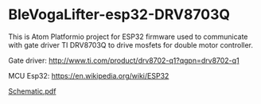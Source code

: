 # BleVogaLifter-esp32-DRV8703Q


This is Atom Platformio project for ESP32 firmware used to communicate with gate driver TI DRV8703Q to drive mosfets for double motor controller.

Gate driver:  http://www.ti.com/product/drv8702-q1?qgpn=drv8702-q1

MCU Esp32:    https://en.wikipedia.org/wiki/ESP32


[Schematic.pdf](documentation/schematic.pdf)
